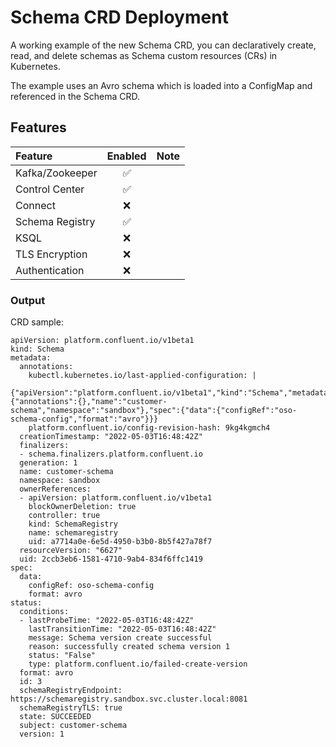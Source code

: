 # Schema CRD Deployment
A working example of the new Schema CRD, you can declaratively create, read, and delete schemas as Schema custom resources (CRs) in Kubernetes.

The example uses an Avro schema which is loaded into a ConfigMap and referenced in the Schema CRD. 

## Features

| Feature         | Enabled | Note   |
|:----------------|:-------:|-------:|
| Kafka/Zookeeper |    ✅    |        |
| Control Center  |    ✅    |        |
| Connect         |    ❌    |        |
| Schema Registry |    ✅    |        |
| KSQL            |    ❌    |        |
| TLS Encryption  |    ❌    |        |
| Authentication  |    ❌    |        |


### Output
CRD sample:
```shell
apiVersion: platform.confluent.io/v1beta1
kind: Schema
metadata:
  annotations:
    kubectl.kubernetes.io/last-applied-configuration: |
      {"apiVersion":"platform.confluent.io/v1beta1","kind":"Schema","metadata":{"annotations":{},"name":"customer-schema","namespace":"sandbox"},"spec":{"data":{"configRef":"oso-schema-config","format":"avro"}}}
    platform.confluent.io/config-revision-hash: 9kg4kgmch4
  creationTimestamp: "2022-05-03T16:48:42Z"
  finalizers:
  - schema.finalizers.platform.confluent.io
  generation: 1
  name: customer-schema
  namespace: sandbox
  ownerReferences:
  - apiVersion: platform.confluent.io/v1beta1
    blockOwnerDeletion: true
    controller: true
    kind: SchemaRegistry
    name: schemaregistry
    uid: a7714a0e-6e5d-4950-b3b0-8b5f427a78f7
  resourceVersion: "6627"
  uid: 2ccb3eb6-1581-4710-9ab4-834f6ffc1419
spec:
  data:
    configRef: oso-schema-config
    format: avro
status:
  conditions:
  - lastProbeTime: "2022-05-03T16:48:42Z"
    lastTransitionTime: "2022-05-03T16:48:42Z"
    message: Schema version create successful
    reason: successfully created schema version 1
    status: "False"
    type: platform.confluent.io/failed-create-version
  format: avro
  id: 3
  schemaRegistryEndpoint: https://schemaregistry.sandbox.svc.cluster.local:8081
  schemaRegistryTLS: true
  state: SUCCEEDED
  subject: customer-schema
  version: 1
```